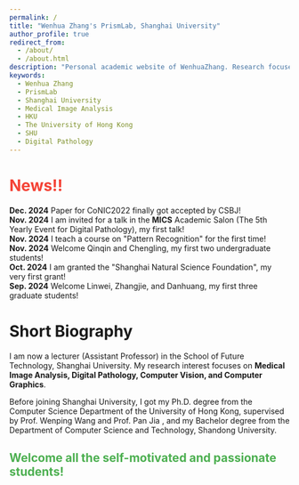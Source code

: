 ```yaml
---
permalink: /
title: "Wenhua Zhang's PrismLab, Shanghai University"
author_profile: true
redirect_from: 
  - /about/
  - /about.html
description: "Personal academic website of WenhuaZhang. Research focuses on Medical Image Analysis, Digital Pathology, Computer Vision, and Computer Graphics at Shanghai University."
keywords:
  - Wenhua Zhang
  - PrismLab
  - Shanghai University
  - Medical Image Analysis
  - HKU
  - The University of Hong Kong
  - SHU
  - Digital Pathology
---
```



# <span style="color: #F44336;"> News!!
<b>Dec. 2024</b>	Paper for CoNIC2022 finally got accepted by CSBJ! <br>
<b>Nov. 2024</b>	I am invited for a talk in the <b>MICS</b> Academic Salon (The 5th Yearly Event for Digital Pathology), my first talk! <br>
<b>Nov. 2024</b>	I teach a course on "Pattern Recognition" for the first time! <br>
<b>Nov. 2024</b>	Welcome Qinqin and Chengling, my first two undergraduate students! <br>
<b>Oct. 2024</b>	I am granted the "Shanghai Natural Science Foundation", my very first grant! <br>
<b>Sep. 2024</b>	Welcome Linwei, Zhangjie, and Danhuang, my first three graduate students!


# Short Biography

I am now a lecturer (Assistant Professor) in the School of Future Technology, Shanghai University. My research interest focuses on <b>Medical Image Analysis, Digital Pathology, Computer Vision, and Computer Graphics</b>.

Before joining Shanghai University, I got my Ph.D. degree from the Computer Science Department of the University of Hong Kong, supervised by Prof. Wenping Wang and Prof. Pan Jia , and my Bachelor degree from the Department of Computer Science and Technology, Shandong University.

## <span style="color: #4CAF50;">Welcome all the self-motivated and passionate students!

